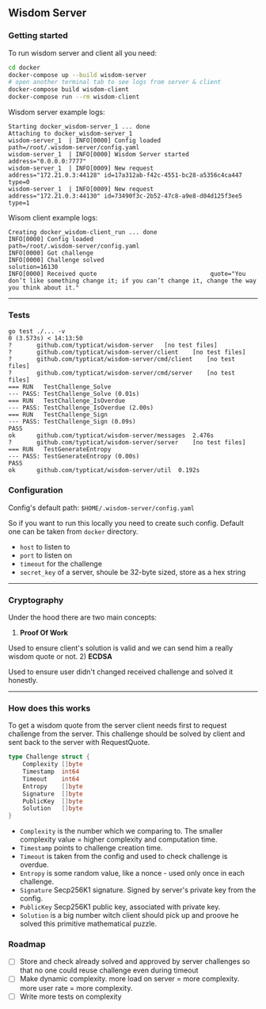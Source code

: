## Wisdom Server

### Getting started

To run wisdom server and client all you need:

```bash
cd docker
docker-compose up --build wisdom-server
# open another terminal tab to see logs from server & client
docker-compose build wisdom-client
docker-compose run --rm wisdom-client
```

Wisdom server example logs:
```
Starting docker_wisdom-server_1 ... done
Attaching to docker_wisdom-server_1
wisdom-server_1  | INFO[0000] Config loaded                                 path=/root/.wisdom-server/config.yaml
wisdom-server_1  | INFO[0000] Wisdom Server started                         address="0.0.0.0:7777"
wisdom-server_1  | INFO[0009] New request                                   address="172.21.0.3:44128" id=17a312ab-f42c-4551-bc28-a5356c4ca447 type=0
wisdom-server_1  | INFO[0009] New request                                   address="172.21.0.3:44130" id=73490f3c-2b52-47c8-a9e8-d04d125f3ee5 type=1
```

Wisom client example logs:
```
Creating docker_wisdom-client_run ... done
INFO[0000] Config loaded                                 path=/root/.wisdom-server/config.yaml
INFO[0000] Got challenge
INFO[0000] Challenge solved                              solution=16130
INFO[0000] Received quote                                quote="You don’t like something change it; if you can’t change it, change the way you think about it."
```

---

### Tests

```
go test ./... -v                                                            0 (3.573s) < 14:13:50
?   	github.com/typticat/wisdom-server	[no test files]
?   	github.com/typticat/wisdom-server/client	[no test files]
?   	github.com/typticat/wisdom-server/cmd/client	[no test files]
?   	github.com/typticat/wisdom-server/cmd/server	[no test files]
=== RUN   TestChallenge_Solve
--- PASS: TestChallenge_Solve (0.01s)
=== RUN   TestChallenge_IsOverdue
--- PASS: TestChallenge_IsOverdue (2.00s)
=== RUN   TestChallenge_Sign
--- PASS: TestChallenge_Sign (0.09s)
PASS
ok  	github.com/typticat/wisdom-server/messages	2.476s
?   	github.com/typticat/wisdom-server/server	[no test files]
=== RUN   TestGenerateEntropy
--- PASS: TestGenerateEntropy (0.00s)
PASS
ok  	github.com/typticat/wisdom-server/util	0.192s
```

### Configuration
Config's default path: `$HOME/.wisdom-server/config.yaml`

So if you want to run this locally you need to create such config. Default one can be taken from `docker` directory.

 - `host` to listen to
 - `port` to listen on
 - `timeout` for the challenge
 - `secret_key` of a server, shoule be 32-byte sized, store as a hex string

---

### Cryptography

Under the hood there are two main concepts:
1) **Proof Of Work**

Used to ensure client's solution is valid and we can send him a really wisdom quote or not. 
2) **ECDSA**

Used to ensure user didn't changed received challenge and solved it honestly.

---

### How does this works

To get a wisdom quote from the server client needs first to request challenge from the server.
This challenge should be solved by client and sent back to the server with RequestQuote.

```go
type Challenge struct {
	Complexity []byte
	Timestamp  int64
	Timeout    int64
	Entropy    []byte
	Signature  []byte
	PublicKey  []byte
	Solution   []byte
}
```

 - `Complexity` is the number which we comparing to. The smaller complexity value = higher complexity and computation time.
 - `Timestamp` points to challenge creation time.
 - `Timeout` is taken from the config and used to check challenge is overdue.
 - `Entropy` is some random value, like a nonce - used only once in each challenge.
 - `Signature` Secp256K1 signature. Signed by server's private key from the config.
 - `PublicKey` Secp256K1 public key, associated with private key.
 - `Solution` is a big number witch client should pick up and proove he solved this primitive mathematical puzzle.

### Roadmap

 - [ ] Store and check already solved and approved by server challenges so that no one could reuse challenge even during timeout
 - [ ] Make dynamic complexity. more load on server = more complexity. more user rate = more complexity.
 - [ ] Write more tests on complexity